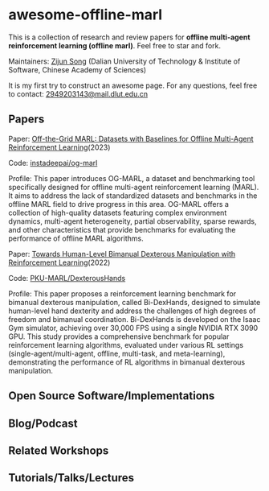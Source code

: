 # awesome-offline-marl
This is a collection of research and review papers for **offline multi-agent reinforcement learning (offline marl)**. Feel free to star and fork.

Maintainers: [Zijun Song](https://github.com/ZijunSong/Homepage) (Dalian University of Technology & Institute of Software, Chinese Academy of Sciences)

It is my first try to construct an awesome page. For any questions, feel free to contact: 2949203143@mail.dlut.edu.cn

## Papers
Paper: [Off-the-Grid MARL: Datasets with Baselines for Offline Multi-Agent Reinforcement Learning](https://arxiv.org/pdf/2302.00521)(2023)

Code: [instadeepai/og-marl](https://github.com/instadeepai/og-marl)

Profile: This paper introduces OG-MARL, a dataset and benchmarking tool specifically designed for offline multi-agent reinforcement learning (MARL). It aims to address the lack of standardized datasets and benchmarks in the offline MARL field to drive progress in this area. OG-MARL offers a collection of high-quality datasets featuring complex environment dynamics, multi-agent heterogeneity, partial observability, sparse rewards, and other characteristics that provide benchmarks for evaluating the performance of offline MARL algorithms.

Paper: [Towards Human-Level Bimanual Dexterous Manipulation with Reinforcement Learning](https://arxiv.org/pdf/2206.08686v2)(2022)

Code: [PKU-MARL/DexterousHands](https://github.com/pku-marl/dexteroushands)

Profile: This paper proposes a reinforcement learning benchmark for bimanual dexterous manipulation, called Bi-DexHands, designed to simulate human-level hand dexterity and address the challenges of high degrees of freedom and bimanual coordination. Bi-DexHands is developed on the Isaac Gym simulator, achieving over 30,000 FPS using a single NVIDIA RTX 3090 GPU. This study provides a comprehensive benchmark for popular reinforcement learning algorithms, evaluated under various RL settings (single-agent/multi-agent, offline, multi-task, and meta-learning), demonstrating the performance of RL algorithms in bimanual dexterous manipulation.

## Open Source Software/Implementations

## Blog/Podcast

## Related Workshops

## Tutorials/Talks/Lectures
